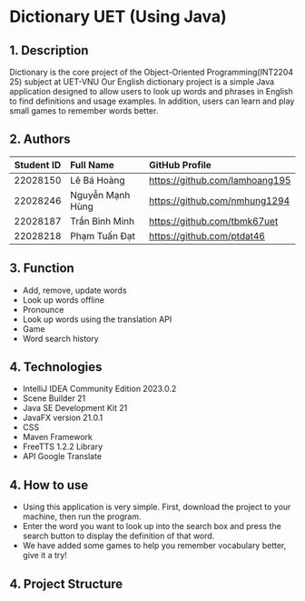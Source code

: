 # Dictionary UET (Using Java)

## 1. Description
Dictionary is the core project of the Object-Oriented Programming(INT2204 25) subject at UET-VNU
Our English dictionary project is a simple Java application designed to allow users to look up
words and phrases in English to find definitions and usage examples.
In addition, users can learn and play small games to remember words better.

## 2. Authors

| Student ID | Full Name        | GitHub Profile                    |
|:----------:|:-----------------|:----------------------------------|
|  22028150  | Lê Bá Hoàng      | <https://github.com/lamhoang195>  |
|  22028246  | Nguyễn Mạnh Hùng | <https://github.com/nmhung1294>   |
|  22028187  | Trần Bình Minh   | <https://github.com/tbmk67uet>    |
|  22028218  | Phạm Tuấn Đạt    | <https://github.com/ptdat46>      |

## 3. Function

- Add, remove, update words
- Look up words offline
- Pronounce
- Look up words using the translation API
- Game
- Word search history

## 4. Technologies

- IntelliJ IDEA Community Edition 2023.0.2
- Scene Builder 21
- Java SE Development Kit 21
- JavaFX version 21.0.1
- CSS
- Maven Framework
- FreeTTS 1.2.2 Library
- API Google Translate

## 4. How to use

- Using this application is very simple. First, download the project to your machine, then run the program.
- Enter the word you want to look up into the search box and press the search button to display the definition of that word.
- We have added some games to help you remember vocabulary better, give it a try!

## 4. Project Structure


